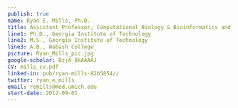 ```yaml
---
publish: true
name: Ryan E. Mills, Ph.D.
title: Assistant Professor, Computational Biology & Bioinformatics and Human Genetics
line1: Ph.D., Georgia Institute of Technology
line2: M.S., Georgia Institute of Technology
line3: A.B., Wabash College
picture: Ryan_Mills_pic.jpg
google-scholar: BzjA_8kAAAAJ
CV: mills_cv.pdf
linked-in: pub/ryan-mills-82b5854//
twitter: ryan_e_mills
email: remills@med.umich.edu
start-date: 2012-09-01
---
```

